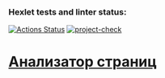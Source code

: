 ### Hexlet tests and linter status:
[![Actions Status](https://github.com/gmaslov-dev/php-project-9/actions/workflows/hexlet-check.yml/badge.svg)](https://github.com/gmaslov-dev/php-project-9/actions)
[![project-check](https://github.com/StandAlone404/php-project-48/actions/workflows/project-check.yml/badge.svg)](https://github.com/gmaslov-dev/php-project-9/actions/workflows/project-check.yml)

# [Анализатор страниц](https://php-project-9-9cq6.onrender.com/)
